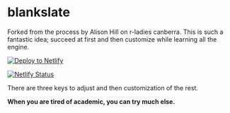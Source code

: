 # blankslate

Forked from the process by Alison Hill on r-ladies canberra.  This is such a fantastic idea; succeed at first and then customize while learning all the engine.

<!-- Markdown snippet -->
[![Deploy to Netlify](https://www.netlify.com/img/deploy/button.svg)](https://app.netlify.com/start/deploy?repository=https://github.com/s-abadi/blankslate)


[![Netlify Status](https://api.netlify.com/api/v1/badges/757ad545-c949-4d6a-9bfe-78b9933b3f17/deploy-status)](https://app.netlify.com/sites/s-abadi/deploys)

There are three keys to adjust and then customization of the rest.  

**When you are tired of academic, you can try much else.**
